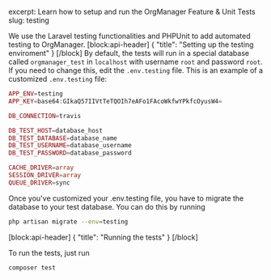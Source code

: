 excerpt: Learn how to setup and run the OrgManager Feature & Unit Tests
slug: testing

We use the Laravel testing functionalities and PHPUnit to add automated testing to OrgManager.
[block:api-header]
{
  "title": "Setting up the testing enviroment"
}
[/block]
By default, the tests will run in a special database called `orgmanager_test` in `localhost` with username `root` and password `root`. If you need to change this, edit the `.env.testing` file. This is an example of a customized `.env.testing` file:

``` php
APP_ENV=testing
APP_KEY=base64:GIkaQ57IIVtTeTQOIh7eAFo1FAcoWkfwYPkfcOyusW4=

DB_CONNECTION=travis

DB_TEST_HOST=database_host
DB_TEST_DATABASE=database_name
DB_TEST_USERNAME=database_username
DB_TEST_PASSWORD=database_password

CACHE_DRIVER=array
SESSION_DRIVER=array
QUEUE_DRIVER=sync
```

Once you've customized your .env.testing file, you have to migrate the database to your test database. You can do this by running 
``` sh
php artisan migrate --env=testing
```
[block:api-header]
{
  "title": "Running the tests"
}
[/block]

To run the tests, just run
``` sh
composer test
```